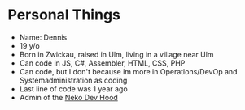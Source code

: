 # Personal Things

* Name: Dennis
* 19 y/o
* Born in Zwickau, raised in Ulm, living in a village near Ulm
* Can code in JS, C#, Assembler, HTML, CSS, PHP
* Can code, but I don't because im more in Operations/DevOp and Systemadministration as coding
* Last line of code was 1 year ago
* Admin of the [Neko Dev Hood](https://github.com/Neko-Developments)
